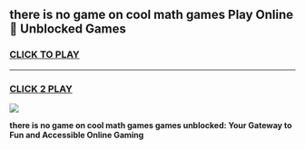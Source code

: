
## there is no game on cool math games Play Online 👋 Unblocked Games
<h3>
<a href="https://news.freeplayer.one?title=there_is_no_game_on_cool_math_games&ref=17CMG">CLICK TO PLAY</a></h3>
<hr>

<h3>
<a href="https://news.freeplayer.one?title=there_is_no_game_on_cool_math_games&ref=17CMG">CLICK 2 PLAY</a>
  
</h3>

<a href="https://news.freeplayer.one?title=there_is_no_game_on_cool_math_games&ref=17CMG/"><img src="https://clearcache.store/games.png"></a>


**there is no game on cool math games games unblocked: Your Gateway to Fun and Accessible Online Gaming**
